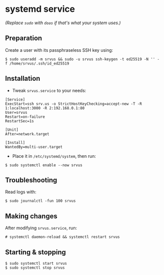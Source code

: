 # systemd service

*(Replace `sudo` with `doas` if that's what your system uses.)*

## Preparation

Create a user with its passphraseless SSH key using:

```
$ sudo useradd -m srvus && sudo -u srvus ssh-keygen -t ed25519 -N '' -f /home/srvus/.ssh/id_ed25519
```

## Installation

- Tweak `srvus.service` to your needs:

```
[Service]
ExecStart=ssh srv.us -o StrictHostKeyChecking=accept-new -T -R 1:localhost:3000 -R 2:192.168.0.1:80
User=srvus
Restart=on-failure
RestartSec=1s

[Unit]
After=network.target

[Install]
WantedBy=multi-user.target
```

- Place it in `/etc/systemd/system`, then run:

```
$ sudo systemctl enable --now srvus
```

## Troubleshooting

Read logs with:

```
$ sudo journalctl -fun 100 srvus
```

## Making changes

After modifying `srvus.service`, run:

```
# systemctl daemon-reload && systemctl restart srvus
```

## Starting & stopping

```
$ sudo systemctl start srvus
$ sudo systemctl stop srvus
```
